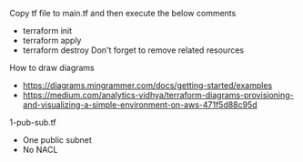 Copy tf file to main.tf and then execute the below comments
- terraform init
- terraform apply
- terraform destroy
Don't forget to remove related resources

How to draw diagrams
- https://diagrams.mingrammer.com/docs/getting-started/examples
- https://medium.com/analytics-vidhya/terraform-diagrams-provisioning-and-visualizing-a-simple-environment-on-aws-471f5d88c95d

1-pub-sub.tf
- One public subnet
- No NACL


